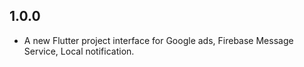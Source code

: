 ## 1.0.0

* A new Flutter project interface for Google ads, Firebase Message Service, Local notification.
